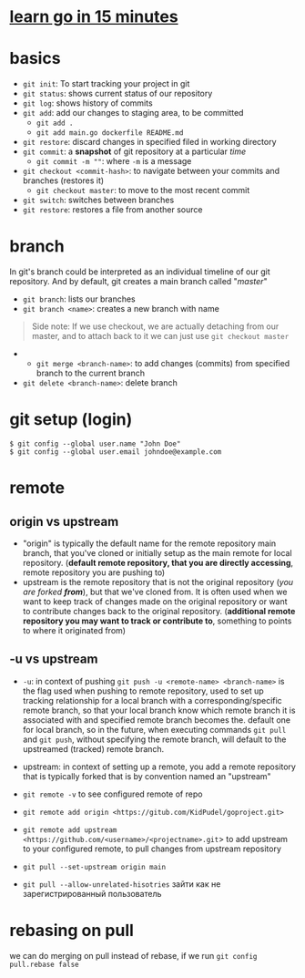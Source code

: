 # [learn go in 15 minutes](https://www.youtube.com/watch?v=USjZcfj8yxE&t=712s)
# basics
- `git init`:  To start tracking your project in git
- `git status`:  shows current status of our repository
- `git log`: shows history of commits
- `git add`:  add our changes to staging area, to be committed
	- `git add .`
	- `git add main.go dockerfile README.md`
- `git restore`: discard changes in specified filed in working directory 
- `git commit`: a **snapshot** of git repository at a particular *time*
	- `git commit -m ""`: where `-m` is a message
- `git checkout <commit-hash>`: to navigate between your commits and branches (restores it)
	- `git checkout master`: to move to the most recent commit
- `git switch`: switches between branches
- `git restore`: restores a file from another source 


# branch
In git's branch could be interpreted as an individual timeline of our git repository.
And by default, git creates a main branch called "*master*"
- `git branch`: lists our branches
- `git branch <name>`: creates a new branch with name
> Side note: If we use checkout, we are actually detaching from our master, and to attach back to it we can just use `git checkout master`
- - `git merge <branch-name>`: to add changes (commits) from specified branch to the current branch
- `git delete <branch-name>`: delete branch


# git setup (login)
```
$ git config --global user.name "John Doe"
$ git config --global user.email johndoe@example.com
```



# remote

## origin vs upstream
- "origin" is typically the default name for the remote repository main branch, that you've cloned or initially setup as the main remote for local repository. (**default remote repository, that you are directly accessing**,  remote repository you are pushing to)
- upstream is the remote repository that is not the original repository (*you are forked **from***), but that we've cloned from. It is often used when we want to keep track of changes made on the original repository or want to contribute changes back to the original repository. (**additional remote repository you may want to track or contribute to**, something to points to where it originated from)

## -u vs upstream

- `-u`: in context of pushing `git push -u <remote-name> <branch-name>` is the flag used when pushing to remote repository, used to set up tracking relationship for a local branch with a corresponding/specific remote branch, so that your local branch know which remote branch it is associated with and specified remote branch becomes the. default one for local branch, so in the future, when executing commands `git pull` and `git push`, without specifying the remote branch, will default to the upstreamed (tracked) remote branch.
- upstream: in context of setting up a remote, you add a remote repository that is typically forked that is by convention named an "upstream"

- `git remote -v` to see configured remote of repo
- `git remote add origin <https://gitub.com/KidPudel/goproject.git>`
- `git remote add upstream <https://github.com/<username>/<projectname>.git`> to add upstream to your configured remote, to pull changes from upstream repository
- `git pull --set-upstream origin main`
- `git pull --allow-unrelated-hisotries`
зайти как не зарегистрированный пользователь


# rebasing on pull
we can do merging on pull instead of rebase, if we run `git config pull.rebase false`